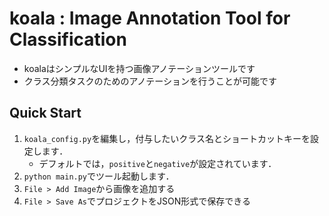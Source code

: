 # koala : Image Annotation Tool for Classification

* koalaはシンプルなUIを持つ画像アノテーションツールです
* クラス分類タスクのためのアノテーションを行うことが可能です

## Quick Start

1. `koala_config.py`を編集し，付与したいクラス名とショートカットキーを設定します．
    * デフォルトでは，`positive`と`negative`が設定されています．
1. `python main.py`でツール起動します．
1. `File > Add Image`から画像を追加する
1. `File > Save As`でプロジェクトをJSON形式で保存できる


